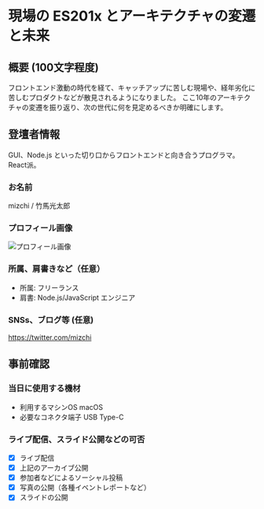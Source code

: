 # 現場の ES201x とアーキテクチャの変遷と未来

## 概要 (100文字程度)

フロントエンド激動の時代を経て、キャッチアップに苦しむ現場や、経年劣化に苦しむプロダクトなどが散見されるようになりました。
ここ10年のアーキテクチャの変遷を振り返り、次の世代に何を見定めるべきか明確にします。

## 登壇者情報

GUI、Node.js といった切り口からフロントエンドと向き合うプログラマ。React派。

### お名前 

mizchi / 竹馬光太郎

### プロフィール画像

![プロフィール画像](https://gyazo.com/847fb845ff6cc7d34fc5b9b5086ddd21.png)

### 所属、肩書きなど（任意）

- 所属: フリーランス
- 肩書: Node.js/JavaScript エンジニア

### SNSs、ブログ等 (任意)

https://twitter.com/mizchi

## 事前確認

### 当日に使用する機材

- 利用するマシンOS macOS
- 必要なコネクタ端子 USB Type-C

### ライブ配信、スライド公開などの可否

- [x] ライブ配信
- [x] 上記のアーカイブ公開
- [x] 参加者などによるソーシャル投稿
- [x] 写真の公開（各種イベントレポートなど）
- [x] スライドの公開
